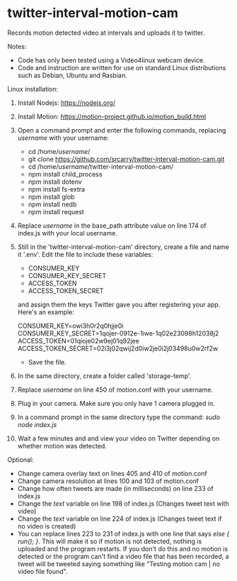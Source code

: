 # twitter-interval-motion-cam
Records motion detected video at intervals and uploads it to twitter.

Notes: 
  - Code has only been tested using a Video4linux webcam device.
  - Code and instruction are written for use on standard Linux distributions such as Debian, Ubuntu and Rasbian.

Linux installation:

1. Install Nodejs: https://nodejs.org/

2. Install Motion: https://motion-project.github.io/motion_build.html

3. Open a command prompt and enter the following commands, replacing *username* with your username:
    - cd /home/*username*/
    - git clone https://github.com/srcarry/twitter-interval-motion-cam.git
    - cd /home/*username*/twitter-interval-motion-cam/
    - npm install child_process
    - npm install dotenv
    - npm install fs-extra
    - npm install glob
    - npm install nedb
    - npm install request
  
4. Replace *username* in the base_path attribute value on line 174 of index.js with your local username.

5. Still in the 'twitter-interval-motion-cam' directory, create a file and name it '.env'. Edit the file to include these variables: 
    - CONSUMER_KEY 
    - CONSUMER_KEY_SECRET
    - ACCESS_TOKEN
    - ACCESS_TOKEN_SECRET
  
    and assign them the keys Twitter gave you after registering your app. Here's an example:

    CONSUMER_KEY=owi3h0r2q0hjje0i  
    CONSUMER_KEY_SECRET=1qojer-0912e-1iwe-1q02e23098h12038j2  
    ACCESS_TOKEN=01qioje02w9ej01q92jee  
    ACCESS_TOKEN_SECRET=02i3j02qwij2d0iw2je0i2j03498u0w2rf2w  

    - Save the file.

6. In the same directory, create a folder called 'storage-temp'.

7. Replace *username* on line 450 of motion.conf with your username.
  
8. Plug in your camera. Make sure you only have 1 camera plugged in.
  
9. In a command prompt in the same directory type the command: *sudo node index.js*

10. Wait a few minutes and and view your video on Twitter depending on whether motion was detected.

Optional:
  - Change camera overlay text on lines 405 and 410 of motion.conf
  - Change camera resolution at lines 100 and 103 of motion.conf
  - Change how often tweets are made (in milliseconds) on line 233 of index.js
  - Change the *text* variable on line 198 of index.js (Changes tweet text with video)
  - Change the *text* variable on line 224 of index.js (Changes tweet text if no video is created)
  - You can replace lines 223 to 231 of index.js with one line that says *else { run(); }*. This will make it so if motion is not detected, nothing is uploaded and the program restarts. If you don't do this and no motion is detected or the program can't find a video file that has been recorded, a tweet will be tweeted saying something like "Testing motion cam | no video file found".
